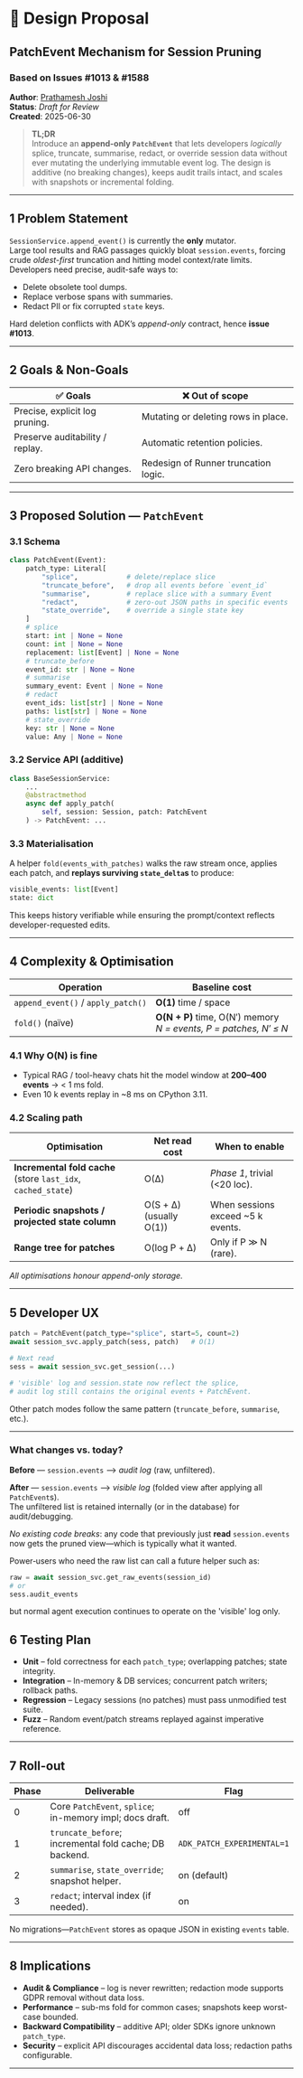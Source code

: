 # 📝 Design Proposal  
## PatchEvent Mechanism for Session Pruning  
### Based on Issues #1013 & #1588  

**Author**: [Prathamesh Joshi](https://www.linkedin.com/in/jpratham)  
**Status**: _Draft for Review_  
**Created**: 2025-06-30  
> **TL;DR**  
> Introduce an **append-only `PatchEvent`** that lets developers _logically_ splice, truncate, summarise, redact, or override session data without ever mutating the underlying immutable event log. The design is additive (no breaking changes), keeps audit trails intact, and scales with snapshots or incremental folding.

---

## 1  Problem Statement

`SessionService.append_event()` is currently the **only** mutator.  
Large tool results and RAG passages quickly bloat `session.events`, forcing crude *oldest-first* truncation and hitting model context/rate limits. Developers need precise, audit-safe ways to:

* Delete obsolete tool dumps.  
* Replace verbose spans with summaries.  
* Redact PII or fix corrupted `state` keys.

Hard deletion conflicts with ADK’s _append-only_ contract, hence **issue #1013**.

---

## 2  Goals & Non-Goals

| ✅ Goals | ❌ Out of scope |
|---|---|
| Precise, explicit log pruning. | Mutating or deleting rows in place. |
| Preserve auditability / replay. | Automatic retention policies. |
| Zero breaking API changes. | Redesign of Runner truncation logic. |

---

## 3  Proposed Solution — `PatchEvent`

### 3.1 Schema

```python
class PatchEvent(Event):
    patch_type: Literal[
        "splice",            # delete/replace slice
        "truncate_before",   # drop all events before `event_id`
        "summarise",         # replace slice with a summary Event
        "redact",            # zero-out JSON paths in specific events
        "state_override",    # override a single state key
    ]
    # splice
    start: int | None = None
    count: int | None = None
    replacement: list[Event] | None = None
    # truncate_before
    event_id: str | None = None
    # summarise
    summary_event: Event | None = None
    # redact
    event_ids: list[str] | None = None
    paths: list[str] | None = None
    # state_override
    key: str | None = None
    value: Any | None = None
```

### 3.2 Service API (additive)

```python
class BaseSessionService:
    ...
    @abstractmethod
    async def apply_patch(
        self, session: Session, patch: PatchEvent
    ) -> PatchEvent: ...
```

### 3.3 Materialisation

A helper `fold(events_with_patches)` walks the raw stream once, applies each patch, and **replays surviving `state_delta`s** to produce:

```python
visible_events: list[Event]
state: dict
```

This keeps history verifiable while ensuring the prompt/context reflects developer-requested edits.

---

## 4  Complexity & Optimisation

| Operation | Baseline cost |
|---|---|
| `append_event()` / `apply_patch()` | **O(1)** time / space |
| `fold()` (naïve) | **O(N + P)** time, O(N′) memory <br>_N = events, P = patches, N′ ≤ N_ |

### 4.1 Why O(N) is fine

* Typical RAG / tool-heavy chats hit the model window at **200–400 events** → < 1 ms fold.  
* Even 10 k events replay in ~8 ms on CPython 3.11.

### 4.2 Scaling path

| Optimisation | Net read cost | When to enable |
|---|---|---|
| **Incremental fold cache** (store `last_idx`, `cached_state`) | O(Δ) | _Phase 1_, trivial (<20 loc). |
| **Periodic snapshots / projected state column** | O(S + Δ) (usually O(1)) | When sessions exceed ~5 k events. |
| **Range tree for patches** | O(log P + Δ) | Only if P ≫ N (rare). |

_All optimisations honour append-only storage._

---

## 5  Developer UX

```python
patch = PatchEvent(patch_type="splice", start=5, count=2)
await session_svc.apply_patch(sess, patch)   # O(1)

# Next read
sess = await session_svc.get_session(...)

# 'visible' log and session.state now reflect the splice,
# audit log still contains the original events + PatchEvent.
```

Other patch modes follow the same pattern (`truncate_before`, `summarise`, etc.).

---


### What changes vs. today?

**Before** — `session.events` ⟶ *audit log* (raw, unfiltered).

**After**  — `session.events` ⟶ *visible log* (folded view after applying all `PatchEvent`s).  
The unfiltered list is retained internally (or in the database) for audit/debugging.

*No existing code breaks*: any code that previously just **read** `session.events` now gets the pruned view—which is typically what it wanted.

Power‑users who need the raw list can call a future helper such as:

```python
raw = await session_svc.get_raw_events(session_id)
# or
sess.audit_events
```

but normal agent execution continues to operate on the 'visible' log only.


## 6  Testing Plan

* **Unit** – fold correctness for each `patch_type`; overlapping patches; state integrity.  
* **Integration** – In-memory & DB services; concurrent patch writers; rollback paths.  
* **Regression** – Legacy sessions (no patches) must pass unmodified test suite.  
* **Fuzz** – Random event/patch streams replayed against imperative reference.

---

## 7  Roll-out

| Phase | Deliverable | Flag |
|---|---|---|
| 0 | Core `PatchEvent`, `splice`; in-memory impl; docs draft. | off |
| 1 | `truncate_before`; incremental fold cache; DB backend. | `ADK_PATCH_EXPERIMENTAL=1` |
| 2 | `summarise`, `state_override`; snapshot helper. | on (default) |
| 3 | `redact`; interval index (if needed). | on |

No migrations—`PatchEvent` stores as opaque JSON in existing `events` table.

---

## 8  Implications

* **Audit & Compliance** – log is never rewritten; redaction mode supports GDPR removal without data loss.  
* **Performance** – sub-ms fold for common cases; snapshots keep worst-case bounded.  
* **Backward Compatibility** – additive API; older SDKs ignore unknown `patch_type`.  
* **Security** – explicit API discourages accidental data loss; redaction paths configurable.

---

